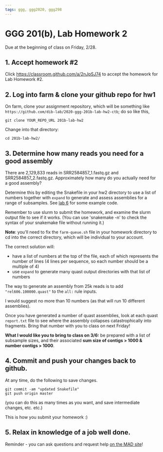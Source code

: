 ```yaml
---
tags: ggg, ggg2020, ggg298
---
```

# GGG 201(b), Lab Homework 2

Due at the beginning of class on Friday, 2/28.

## 1. Accept homework #2

Click https://classroom.github.com/a/2nJpSJ74 to accept the homework for Lab Homework #2.

## 2. Log into farm & clone your github repo for hw1

On farm, clone your assignment repository, which will be something like `https://github.com/dib-lab/2020-ggg-201b-lab-hw2-ctb`; do so like this,

```
git clone YOUR_REPO_URL 201b-lab-hw2
```

Change into that directory:
```
cd 201b-lab-hw2/
```

## 3. Determine how many reads you need for a good assembly

There are 2,129,833 reads in SRR2584857_1.fastq.gz and SRR2584857_2.fastq.gz. Approximately how many do you actually need for a good assembly?

Determine this by editing the Snakefile in your hw2 directory to use a list of numbers together with `expand` to generate and assess assemblies for a range of subsamples. See [lab 6](https://hackmd.io/6pNk3hzjQkmzOAYfSNpvgQ?view) for some example code.

Remember to use slurm to submit the homework, and examine the slurm output file to see if it works. (You can use 'snakemake -n' to check the syntax of your snakemake file without running it.) 

**Note**: you'll need to fix the `farm-queue.sh` file in your homework directory to cd into the correct directory, which will be individual to your account.

The correct solution will:

* have a list of numbers at the top of the file, each of which represents the number of lines (4 lines per sequence, so each number should be a multiple of 4)
* use `expand` to generate many quast output directories with that list of numbers


The way to generate an assembly from 25k reads is to add `"rel606.100000.quast"` to the `all:` rule inputs.

I would suggest no more than 10 numbers (as that will run 10 different assemblies).

Once you have generated a number of quast assemblies, look at each quast `report.txt` file to see where the assembly collapses catastrophically into fragments. Bring that number with you to class on next Friday!

**What I would like you to bring to class on 3/6:** be prepared with a list of subsample sizes, and their associated **sum size of contigs > 1000 & number contigs > 1000**.

## 4. Commit and push your changes back to github.

At any time, do the following to save changes.

```
git commit -am "updated Snakefile"
git push origin master
```
(you can do this as many times as you want, and save intermediate changes, etc. etc.)

This is how you submit your homework :)

## 5. Relax in knowledge of a job well done.

Reminder - you can ask questions and request help [on the MAD site](https://mad.oxli.org/c/GGG-lab-courses-for-winter-2020/9)!

